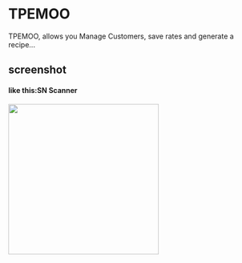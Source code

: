 # TPEMOO
TPEMOO, allows you Manage Customers, save rates and generate a recipe...



## screenshot

#### like this:SN Scanner
<img width="300" width=“500” src="example/scan_demo.gif"></img>




